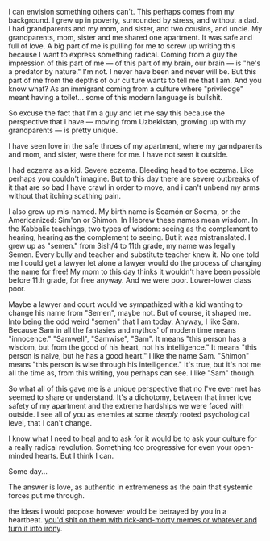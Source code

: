 I can envision something others can't. This perhaps comes from my background. I grew up in poverty, surrounded by stress, and without a dad. I had grandparents and my mom, and sister, and two cousins, and uncle. My grandparents, mom, sister and me shared one apartment. It was safe and full of love. A big part of me is pulling for me to screw up writing this because I want to express something radical. Coming from a guy the impression of this part of me — of this part of my brain, our brain — is "he's a predator by nature." I'm not. I never have been and never will be. But this part of me from the depths of our culture wants to tell me that I am. And you know what? As an immigrant coming from a culture where "priviledge" meant having a toilet... some of this modern language is bullshit.

So excuse the fact that I'm a guy and let me say this because the perspective that i have — moving from Uzbekistan, growing up with my grandparents — is pretty unique.

I have seen love in the safe throes of my apartment, where my garndparents and mom, and sister, were there for me. I have not seen it outside.

I had eczema as a kid. Severe eczema. Bleeding head to toe eczema. Like perhaps you couldn't imagine. But to this day there are severe outbreaks of it that are so bad I have crawl in order to move, and i can't unbend my arms without that itching scathing pain.

I also grew up mis-named. My birth name is Seamón or Soema, or the Americanized: Sim'on or Shimon. In Hebrew these names mean wisdom. In the Kabbalic teachings, two types of wisdom: seeing as the complement to hearing, hearing as the complement to seeing. But it was mistranslated. I grew up as "semen." from 3ish/4 to 11th grade, my name was legally Semen. Every bully and teacher and substitute teacher knew it. No one told me I could get a lawyer let alone a lawyer would do the process of changing the name for free! My mom to this day thinks it wouldn't have been possible before 11th grade, for free anyway. And we were poor. Lower-lower class poor. 

Maybe a lawyer and court would've sympathized with a kid wanting to change his name from "Semen", maybe not. But of course, it shaped me. Into being the odd weird "semen" that I am today. Anyway, I like Sam. Because Sam in all the fantasies and mythos' of modern time means "innocence." "Samwell", "Samwise", "Sam". It means "this person has a wisdom, but from the good of his heart, not his intelligence." It means "this person is naive, but he has a good heart." I like the name Sam. "Shimon" means "this person is wise through his intelligence." It's true, but it's not me all the time as, from this writing, you perhaps can see. I like "Sam" though.

So what all of this gave me is a unique perspective that no I've ever met has seemed to share or understand. It's a dichotomy, between that inner love safety of my apartment and the extreme hardships we were faced with outside. I see all of you as enemies at some *deeply* rooted psychological level, that I can't change.

I know what I need to heal and to ask for it would be to ask your culture for a really radical revolution. Something too progressive for even your open-minded hearts. But I think I can.

Some day...

The answer is love, as authentic in extremeness as the pain that systemic forces put me through.

the ideas i would propose however would be betrayed by you in a heartbeat. [you'd shit on them with rick-and-morty memes or whatever and turn it into irony](https://github.com/animal-tree/Writing-stuff/blob/9a7e80fee87edc73184e09d64f0d1bd561318279/BadStuff25-Really-radical-idea.md).
